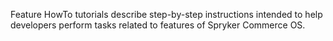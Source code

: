 Feature HowTo tutorials describe step-by-step instructions intended to help developers perform tasks related to features of Spryker Commerce OS.
